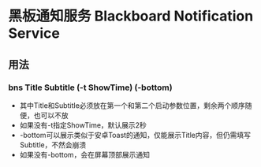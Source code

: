# 黑板通知服务 Blackboard Notification Service
## 用法
### bns Title Subtitle (-t ShowTime) (-bottom)
- 其中Title和Subtitle必须放在第一个和第二个启动参数位置，剩余两个顺序随便，也可以不放
- 如果没有-t指定ShowTime，默认展示2秒
- -bottom可以展示类似于安卓Toast的通知，仅能展示Title内容，但仍需填写Subtitle，不然会崩溃
- 如果没有-bottom，会在屏幕顶部展示通知